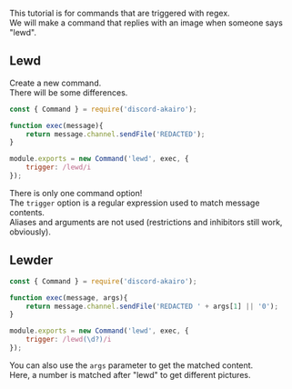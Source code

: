 This tutorial is for commands that are triggered with regex.  
We will make a command that replies with an image when someone says "lewd".  

## Lewd

Create a new command.  
There will be some differences.  

```js
const { Command } = require('discord-akairo');

function exec(message){
    return message.channel.sendFile('REDACTED');
}

module.exports = new Command('lewd', exec, {
    trigger: /lewd/i
});
```

There is only one command option!  
The `trigger` option is a regular expression used to match message contents.  
Aliases and arguments are not used (restrictions and inhibitors still work, obviously).  

## Lewder

```js
const { Command } = require('discord-akairo');

function exec(message, args){
    return message.channel.sendFile('REDACTED ' + args[1] || '0');
}

module.exports = new Command('lewd', exec, {
    trigger: /lewd(\d?)/i
});
```

You can also use the `args` parameter to get the matched content.  
Here, a number is matched after "lewd" to get different pictures.  
